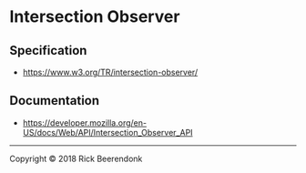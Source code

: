 # Intersection Observer

## Specification

* https://www.w3.org/TR/intersection-observer/

## Documentation

* https://developer.mozilla.org/en-US/docs/Web/API/Intersection_Observer_API

---

Copyright © 2018 Rick Beerendonk